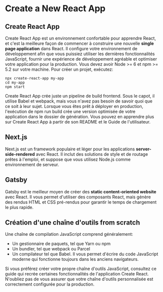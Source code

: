 # Create a New React App

## Create React App

Create React App est un environnement confortable pour apprendre React, et c'est la meilleure façon de commencer à construire une nouvelle **single page application** dans React. Il configure votre environnement de développement afin que vous puissiez utiliser les dernières fonctionnalités JavaScript, fournir une expérience de développement agréable et optimiser votre application pour la production. Vous devez avoir Node >= 6 et npm >= 5.2 sur votre machine. Pour créer un projet, exécutez:

```javacript
npx create-react-app my-app
cd my-app
npm start
```

Create React App crée juste un pipeline de build frontend. Sous le capot, il utilise Babel et webpack, mais vous n'avez pas besoin de savoir quoi que ce soit à leur sujet. Lorsque vous êtes prêt à déployer en production, l'exécution de npm run build crée une version optimisée de votre application dans le dossier de génération. Vous pouvez en apprendre plus sur Create React App à partir de son README et le Guide de l'utilisateur.

## Next.js

Next.js est un framework populaire et léger pour les applications **server-side-rendered** avec React. Il inclut des solutions de style et de routage prêtes à l'emploi, et suppose que vous utilisez Node.js comme environnement de serveur.

## Gatsby

Gatsby est le meilleur moyen de créer des **static content-oriented website** avec React. Il vous permet d'utiliser des composants React, mais génère des rendus HTML et CSS pré-rendus pour garantir le temps de chargement le plus rapide.

## Création d'une chaîne d'outils from scratch

Une chaîne de compilation JavaScript comprend généralement:

- Un gestionnaire de paquets, tel que Yarn ou npm
- Un bundler, tel que webpack ou Parcel
- Un compilateur tel que Babel. Il vous permet d'écrire du code JavaScript moderne qui fonctionne toujours dans les anciens navigateurs.

Si vous préférez créer votre propre chaîne d'outils JavaScript, consultez ce guide qui recrée certaines fonctionnalités de l'application Create React. N'oubliez pas de vous assurer que votre chaîne d'outils personnalisée est correctement configurée pour la production.